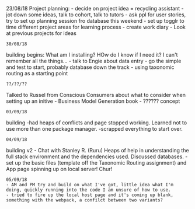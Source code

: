 23/08/18
Project planning:
    - decide on project idea = recycling assistant
    - jot down some ideas, talk to cohort, talk to tutors
    - ask ppl for user stories, try to set up planning session fro database this weekend
    - set up togglr to time different project areas for learning process
    - create work diary
    - Look at previous projects for ideas

    30/08/18
building begins:
    What am I installing? HOw do I know if I need it? I can't remember all the things...
    - talk to Engie about data entry - go the simple and test to start, probably database down the track
    - using taxonomic routing as a starting point

    ??/??/??
Talked to Russel from Conscious Consumers about what to consider when setting up an initive
    - Business Model Generation book
    - ?????? concept

    03/09/18
building
    -had heaps of conflicts and page stopped working. Learned not to use more than one package manager.
    -scrapped everything to start over.

    04/09/18
building v2
    - Chat with Stanley R. (Ruru)
    Heaps of help in understanding the full stack environment and the dependencies used. Discussed databases.
    - set up the basic files (template off the Taxonomic Routing assignment) and App page spinning up on local server! Chur!

    05/09/18
    - AM and PM try and build on what I've got, little idea what I'm doing, quickly running into the code I am unsure of how to use.
    - tried to fire up the local host page and it's coming up blank, something with the webpack, a confilct between two variants?